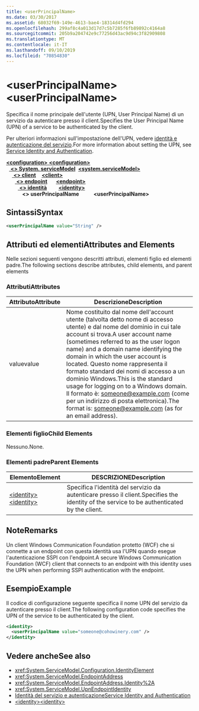 ```yaml
---
title: <userPrincipalName>
ms.date: 03/30/2017
ms.assetid: 68032f69-149e-4613-bae4-18314d4fd294
ms.openlocfilehash: 299af8c4a013d17d7c5b7285f6fb89892c4164a8
ms.sourcegitcommit: 205b9a204742e9c77256d43ac9d94c3f82909808
ms.translationtype: MT
ms.contentlocale: it-IT
ms.lasthandoff: 09/10/2019
ms.locfileid: "70854830"
---
```

# <a name="userprincipalname"></a><span data-ttu-id="d31a4-101">\<userPrincipalName></span><span class="sxs-lookup"><span data-stu-id="d31a4-101">\<userPrincipalName></span></span>
<span data-ttu-id="d31a4-102">Specifica il nome principale dell'utente (UPN, User Principal Name) di un servizio da autenticare presso il client.</span><span class="sxs-lookup"><span data-stu-id="d31a4-102">Specifies the User Principal Name (UPN) of a service to be authenticated by the client.</span></span>  
  
<span data-ttu-id="d31a4-103">Per ulteriori informazioni sull'impostazione dell'UPN, vedere [identità e autenticazione del servizio](../../../wcf/feature-details/service-identity-and-authentication.md).</span><span class="sxs-lookup"><span data-stu-id="d31a4-103">For more information about setting the UPN, see [Service Identity and Authentication](../../../wcf/feature-details/service-identity-and-authentication.md).</span></span>  
  
<span data-ttu-id="d31a4-104">[ **\<configuration>** ](../configuration-element.md)</span><span class="sxs-lookup"><span data-stu-id="d31a4-104">[**\<configuration>**](../configuration-element.md)</span></span>\
<span data-ttu-id="d31a4-105">&nbsp;&nbsp;[ **\<> System. serviceModel**](system-servicemodel.md)</span><span class="sxs-lookup"><span data-stu-id="d31a4-105">&nbsp;&nbsp;[**\<system.serviceModel>**](system-servicemodel.md)</span></span>\
<span data-ttu-id="d31a4-106">&nbsp;&nbsp;&nbsp;&nbsp;[ **\<> client**](client.md)</span><span class="sxs-lookup"><span data-stu-id="d31a4-106">&nbsp;&nbsp;&nbsp;&nbsp;[**\<client>**](client.md)</span></span>\
<span data-ttu-id="d31a4-107">&nbsp;&nbsp;&nbsp;&nbsp;&nbsp;&nbsp;[ **\<> endpoint**](endpoint-of-client.md)</span><span class="sxs-lookup"><span data-stu-id="d31a4-107">&nbsp;&nbsp;&nbsp;&nbsp;&nbsp;&nbsp;[**\<endpoint>**](endpoint-of-client.md)</span></span>\
<span data-ttu-id="d31a4-108">&nbsp;&nbsp;&nbsp;&nbsp;&nbsp;&nbsp;&nbsp;&nbsp;[ **\<> identità**](identity.md)</span><span class="sxs-lookup"><span data-stu-id="d31a4-108">&nbsp;&nbsp;&nbsp;&nbsp;&nbsp;&nbsp;&nbsp;&nbsp;[**\<identity>**](identity.md)</span></span>\
<span data-ttu-id="d31a4-109">&nbsp;&nbsp;&nbsp;&nbsp;&nbsp;&nbsp;&nbsp;&nbsp;&nbsp;&nbsp; **\<> userPrincipalName**</span><span class="sxs-lookup"><span data-stu-id="d31a4-109">&nbsp;&nbsp;&nbsp;&nbsp;&nbsp;&nbsp;&nbsp;&nbsp;&nbsp;&nbsp;**\<userPrincipalName>**</span></span>  
  
## <a name="syntax"></a><span data-ttu-id="d31a4-110">Sintassi</span><span class="sxs-lookup"><span data-stu-id="d31a4-110">Syntax</span></span>  
  
```xml  
<userPrincipalName value="String" />
```  
  
## <a name="attributes-and-elements"></a><span data-ttu-id="d31a4-111">Attributi ed elementi</span><span class="sxs-lookup"><span data-stu-id="d31a4-111">Attributes and Elements</span></span>  
 <span data-ttu-id="d31a4-112">Nelle sezioni seguenti vengono descritti attributi, elementi figlio ed elementi padre.</span><span class="sxs-lookup"><span data-stu-id="d31a4-112">The following sections describe attributes, child elements, and parent elements</span></span>  
  
### <a name="attributes"></a><span data-ttu-id="d31a4-113">Attributi</span><span class="sxs-lookup"><span data-stu-id="d31a4-113">Attributes</span></span>  
  
|<span data-ttu-id="d31a4-114">Attributo</span><span class="sxs-lookup"><span data-stu-id="d31a4-114">Attribute</span></span>|<span data-ttu-id="d31a4-115">Descrizione</span><span class="sxs-lookup"><span data-stu-id="d31a4-115">Description</span></span>|  
|---------------|-----------------|  
|<span data-ttu-id="d31a4-116">value</span><span class="sxs-lookup"><span data-stu-id="d31a4-116">value</span></span>|<span data-ttu-id="d31a4-117">Nome costituito dal nome dell'account utente (talvolta detto nome di accesso utente) e dal nome del dominio in cui tale account si trova.</span><span class="sxs-lookup"><span data-stu-id="d31a4-117">A user account name (sometimes referred to as the user logon name) and a domain name identifying the domain in which the user account is located.</span></span> <span data-ttu-id="d31a4-118">Questo nome rappresenta il formato standard dei nomi di accesso a un dominio Windows.</span><span class="sxs-lookup"><span data-stu-id="d31a4-118">This is the standard usage for logging on to a Windows domain.</span></span> <span data-ttu-id="d31a4-119">Il formato è: someone@example.com (come per un indirizzo di posta elettronica).</span><span class="sxs-lookup"><span data-stu-id="d31a4-119">The format is: someone@example.com (as for an email address).</span></span>|  
  
### <a name="child-elements"></a><span data-ttu-id="d31a4-120">Elementi figlio</span><span class="sxs-lookup"><span data-stu-id="d31a4-120">Child Elements</span></span>  
 <span data-ttu-id="d31a4-121">Nessuno.</span><span class="sxs-lookup"><span data-stu-id="d31a4-121">None.</span></span>  
  
### <a name="parent-elements"></a><span data-ttu-id="d31a4-122">Elementi padre</span><span class="sxs-lookup"><span data-stu-id="d31a4-122">Parent Elements</span></span>  
  
|<span data-ttu-id="d31a4-123">Elemento</span><span class="sxs-lookup"><span data-stu-id="d31a4-123">Element</span></span>|<span data-ttu-id="d31a4-124">DESCRIZIONE</span><span class="sxs-lookup"><span data-stu-id="d31a4-124">Description</span></span>|  
|-------------|-----------------|  
|[<span data-ttu-id="d31a4-125">\<identity></span><span class="sxs-lookup"><span data-stu-id="d31a4-125">\<identity></span></span>](identity.md)|<span data-ttu-id="d31a4-126">Specifica l'identità del servizio da autenticare presso il client.</span><span class="sxs-lookup"><span data-stu-id="d31a4-126">Specifies the identity of the service to be authenticated by the client.</span></span>|  
  
## <a name="remarks"></a><span data-ttu-id="d31a4-127">Note</span><span class="sxs-lookup"><span data-stu-id="d31a4-127">Remarks</span></span>  
 <span data-ttu-id="d31a4-128">Un client Windows Communication Foundation protetto (WCF) che si connette a un endpoint con questa identità usa l'UPN quando esegue l'autenticazione SSPI con l'endpoint.</span><span class="sxs-lookup"><span data-stu-id="d31a4-128">A secure Windows Communication Foundation (WCF) client that connects to an endpoint with this identity uses the UPN when performing SSPI authentication with the endpoint.</span></span>  
  
## <a name="example"></a><span data-ttu-id="d31a4-129">Esempio</span><span class="sxs-lookup"><span data-stu-id="d31a4-129">Example</span></span>  
 <span data-ttu-id="d31a4-130">Il codice di configurazione seguente specifica il nome UPN del servizio da autenticare presso il client.</span><span class="sxs-lookup"><span data-stu-id="d31a4-130">The following configuration code specifies the UPN of the service to be authenticated by the client.</span></span>  
  
```xml  
<identity>
  <userPrincipalName value="someone@cohowinery.com" />
</identity>
```  
  
## <a name="see-also"></a><span data-ttu-id="d31a4-131">Vedere anche</span><span class="sxs-lookup"><span data-stu-id="d31a4-131">See also</span></span>

- <xref:System.ServiceModel.Configuration.IdentityElement>
- <xref:System.ServiceModel.EndpointAddress>
- <xref:System.ServiceModel.EndpointAddress.Identity%2A>
- <xref:System.ServiceModel.UpnEndpointIdentity>
- [<span data-ttu-id="d31a4-132">Identità del servizio e autenticazione</span><span class="sxs-lookup"><span data-stu-id="d31a4-132">Service Identity and Authentication</span></span>](../../../wcf/feature-details/service-identity-and-authentication.md)
- [<span data-ttu-id="d31a4-133">\<identity></span><span class="sxs-lookup"><span data-stu-id="d31a4-133">\<identity></span></span>](identity.md)

